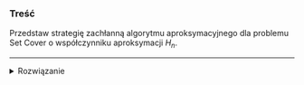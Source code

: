 ### Treść

Przedstaw strategię zachłanną algorytmu aproksymacyjnego dla problemu Set Cover o współczynniku aproksymacji $H_n$.

------
<details><summary>Rozwiązanie</summary>
#### Problem
Wybrać najmniejszy taki podzbiór z rodziny zbiorów, aby wszystkie pojedyncze elementy z całej rodziny znalazły się w tym podzbiorze.
#### Algorytm aproksymacyjny
W każdym kroku odrzucamy zbiór, który nie pokrywa jak największej części elementów.

##### Wejście
- U - uniwersum do pokrycia
- R - wejściowa rodzina zbiorów

##### Wyjście
- W - wynikowa rodzina zbiorów (początkowo pusta)

```
while U jest niepuste
    wybierz takie Z z R że Z przekrój U jest maksymalne
    dodaj Z do rodziny wynikowej W
    U \= Z
    usuń Z z R
```
<p>

